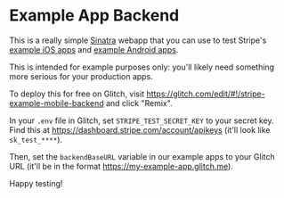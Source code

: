 Example App Backend
====

This is a really simple [Sinatra](http://www.sinatrarb.com/) webapp that you can use to test Stripe's [example iOS apps](https://github.com/stripe/stripe-ios) and
[example Android apps](https://github.com/stripe/stripe-android).

This is intended for example purposes only: you'll likely need something more serious for your production apps.

To deploy this for free on Glitch, visit https://glitch.com/edit/#!/stripe-example-mobile-backend and click "Remix".

In your `.env` file in Glitch, set `STRIPE_TEST_SECRET_KEY` to your secret key. Find this at https://dashboard.stripe.com/account/apikeys (it'll look like `sk_test_****`).

Then, set the `backendBaseURL` variable in our example apps to your Glitch URL (it'll be in the format https://my-example-app.glitch.me).

Happy testing!
